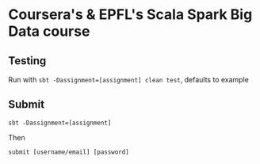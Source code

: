 # Coursera's & EPFL's Scala Spark Big Data course

## Testing
Run with `sbt -Dassignment=[assignment] clean test`, defaults to example

## Submit

`sbt -Dassignment=[assignment]`

Then

`submit [username/email] [password]`



